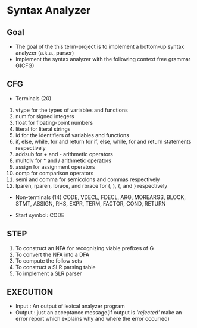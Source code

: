 # Syntax Analyzer

## Goal
 - The goal of the this term-project is to implement a bottom-up syntax analyzer (a.k.a., parser) 
 - Implement the syntax analyzer with the following context free grammar G(CFG)

## CFG
-  Terminals (20) 
  1.   vtype for the types of variables and functions 
  2.   num for signed integers 
  3.   float for floating-point numbers 
  4.   literal for literal strings 
  5.   id for the identifiers of variables and functions 
  6.   if, else, while, for and return for if, else, while, for and return statements respectively 
  7.   addsub for + and - arithmetic operators 
  8.   multdiv for * and / arithmetic operators 
  9.   assign for assignment operators 
  10. comp for comparison operators 
  11. semi and comma for semicolons and commas respectively 
  12. lparen, rparen, lbrace, and rbrace for (, ), {, and } respectively


- Non-terminals (14) 
CODE, VDECL, FDECL, ARG, MOREARGS, BLOCK, STMT, ASSIGN, RHS, EXPR, TERM, FACTOR, COND, RETURN


- Start symbol: CODE


## STEP

1. To construct an NFA for recognizing viable prefixes of G
2. To convert the NFA into a DFA
3. To compute the follow sets
4. To construct a SLR parsing table
5. To implement a SLR parser 

## EXECUTION

- Input : An output of lexical analyzer program
- Output : just an acceptance message(if output is *'rejected'* make an error report which explains why and where the error occurred)

